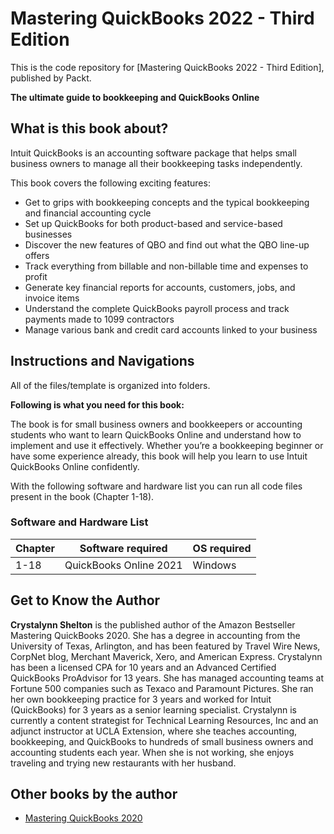 # Mastering QuickBooks 2022 - Third Edition

This is the code repository for [Mastering QuickBooks 2022 - Third Edition], published by Packt.

**The ultimate guide to bookkeeping and QuickBooks Online**

## What is this book about?
Intuit QuickBooks is an accounting software package that helps small business owners to manage all their bookkeeping tasks independently.

This book covers the following exciting features: 
* Get to grips with bookkeeping concepts and the typical bookkeeping and financial accounting cycle
* Set up QuickBooks for both product-based and service-based businesses
* Discover the new features of QBO and find out what the QBO line-up offers
* Track everything from billable and non-billable time and expenses to profit
* Generate key financial reports for accounts, customers, jobs, and invoice items
* Understand the complete QuickBooks payroll process and track payments made to 1099 contractors
* Manage various bank and credit card accounts linked to your business


## Instructions and Navigations
All of the files/template is organized into folders. 

**Following is what you need for this book:**

The book is for small business owners and bookkeepers or accounting students who want to learn QuickBooks Online and understand how to implement and use it effectively. Whether you’re a bookkeeping beginner or have some experience already, this book will help you learn to use Intuit QuickBooks Online confidently.

With the following software and hardware list you can run all code files present in the book (Chapter 1-18).

### Software and Hardware List

| Chapter  | Software required                   | OS required                        |
| -------- | ------------------------------------| -----------------------------------|
| 1-18     | QuickBooks Online 2021              | Windows                            |


## Get to Know the Author
**Crystalynn Shelton**
is the published author of the Amazon Bestseller Mastering QuickBooks 2020. She has a degree in accounting from the University of Texas, Arlington, and has been featured by Travel Wire News, CorpNet blog, Merchant Maverick, Xero, and American Express. Crystalynn has been a licensed CPA for 10 years and an Advanced Certified QuickBooks ProAdvisor for 13 years. She has managed accounting teams at Fortune 500 companies such as Texaco and Paramount Pictures. She ran her own bookkeeping practice for 3 years and worked for Intuit (QuickBooks) for 3 years as a senior learning specialist. Crystalynn is currently a content strategist for Technical Learning Resources, Inc and an adjunct instructor at UCLA Extension, where she teaches accounting, bookkeeping, and QuickBooks to hundreds of small business owners and accounting students each year. When she is not working, she enjoys traveling and trying new restaurants with her husband.


## Other books by the author
* [Mastering QuickBooks 2020](https://www.packtpub.com/product/mastering-quickbooks-2020/9781789955101?utm_source=github&utm_medium=repository&utm_campaign=9781789955101)


